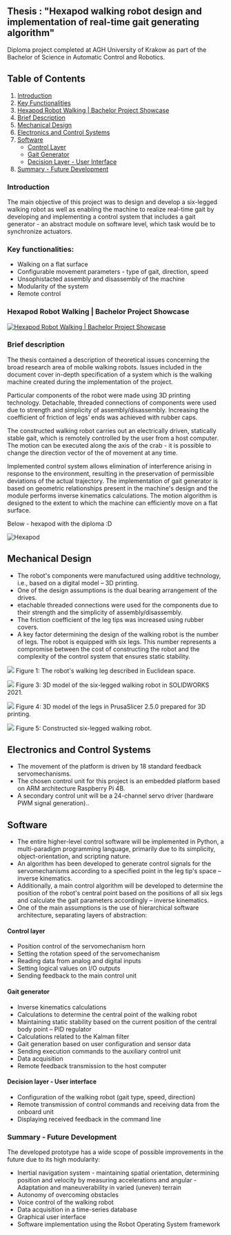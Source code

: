 ## Thesis : "Hexapod walking robot design and implementation of real-time gait generating algorithm"

Diploma project completed at AGH University of Krakow as part of the Bachelor of Science in Automatic Control and Robotics.
 
## Table of Contents

1. [Introduction](#introduction)
2. [Key Functionalities](#key-functionalities)
3. [Hexapod Robot Walking | Bachelor Project Showcase](#hexapod-robot-walking--bachelor-project-showcase)
4. [Brief Description](#brief-description)
5. [Mechanical Design](#mechanical-design)
6. [Electronics and Control Systems](#electronics-and-control-systems)
7. [Software](#software)
    - [Control Layer](#control-layer)
    - [Gait Generator](#gait-generator)
    - [Decision Layer - User Interface](#decision-layer---user-interface)
8. [Summary - Future Development](#summary---future-development)

### Introduction
The main objective of this project was to design and develop a six-legged walking robot as well as enabling the machine to realize real-time gait by developing and implementing a control system that includes a gait generator - an abstract module on software level, which task would be to synchronize actuators.

### Key functionalities:
- Walking on a flat surface
- Configurable movement parameters - type of gait, direction, speed
- Unsophistacted assembly and disassembly of the machine
- Modularity of the system
- Remote control 

### Hexapod Robot Walking | Bachelor Project Showcase
[![Hexapod Robot Walking | Bachelor Project Showcase](./assets/thumbnail.png)](https://www.youtube.com/watch?v=OVMIdYS9ga8)

### Brief description

The thesis contained a description of theoretical issues concerning the broad research area of mobile walking robots. Issues included in the document cover in-depth specification of a system which is the walking machine created during the implementation of the project. 

Particular components of the robot were made using 3D printing technology. Detachable, threaded connections of components were used due to strength and simplicity of assembly/disassembly. Increasing the coefficient of friction of legs’ ends was achieved with rubber caps.

The constructed walking robot carries out an electrically driven, statically stable gait, which is remotely controlled by the user from a host computer.  The motion can be executed along the axis of the crab - it is possible to change the direction vector of the of movement at any time. 

Implemented control system allows elimination of interference arising in response to the environment, resulting in the preservation of permissible deviations of the actual trajectory. The implementation of gait generator is based on geometric relationships present in the machine's design and the module performs inverse kinematics calculations. The motion algorithm is designed to the extent to which the machine can efficiently move on a flat surface. 

Below - hexapod with the diploma :D

![Hexapod](./assets/hexapod.jpg)

## Mechanical Design

- The robot's components were manufactured using additive technology, i.e., based on a digital model – 3D printing.
- One of the design assumptions is the dual bearing arrangement of the drives.
- etachable threaded connections were used for the components due to their strength and the simplicity of assembly/disassembly.
- The friction coefficient of the leg tips was increased using rubber covers.
- A key factor determining the design of the walking robot is the number of legs. The robot is equipped with six legs. This number represents a compromise between the cost of constructing the robot and the complexity of the control system that ensures static stability.

![](./assets/leg.png)
Figure 1: The robot's walking leg described in Euclidean space.

![](./assets/solid.png)
Figure 3: 3D model of the six-legged walking robot in SOLIDWORKS 2021.

![](./assets/prusa.png)
Figure 4: 3D model of the legs in PrusaSlicer 2.5.0 prepared for 3D printing.

![](./assets/hexapod.png)
Figure 5: Constructed six-legged walking robot.

## Electronics and Control Systems

- The movement of the platform is driven by 18 standard feedback servomechanisms.
- The chosen control unit for this project is an embedded platform based on ARM architecture Raspberry Pi 4B.
- A secondary control unit will be a 24-channel servo driver (hardware PWM signal generation)..


## Software

- The entire higher-level control software will be implemented in Python, a multi-paradigm programming language, primarily due to its simplicity, object-orientation, and scripting nature.
- An algorithm has been developed to generate control signals for the servomechanisms according to a specified point in the leg tip's space – inverse kinematics.
- Additionally, a main control algorithm will be developed to determine the position of the robot's central point based on the positions of all six legs and calculate the gait parameters accordingly – inverse kinematics.
- One of the main assumptions is the use of hierarchical software architecture, separating layers of abstraction:

#### Control layer

- Position control of the servomechanism horn
- Setting the rotation speed of the servomechanism
- Reading data from analog and digital inputs
- Setting logical values on I/O outputs
- Sending feedback to the main control unit

#### Gait generator

- Inverse kinematics calculations
- Calculations to determine the central point of the walking robot
- Maintaining static stability based on the current position of the central body point – PID regulator
- Calculations related to the Kalman filter
- Gait generation based on user configuration and sensor data
- Sending execution commands to the auxiliary control unit
- Data acquisition
- Remote feedback transmission to the host computer

#### Decision layer - User interface

- Configuration of the walking robot (gait type, speed, direction)
- Remote transmission of control commands and receiving data from the onboard unit
- Displaying received feedback in the command line


### Summary - Future Development

The developed prototype has a wide scope of possible improvements in the future due to its high modularity:
- Inertial navigation system - maintaining spatial orientation, determining position and velocity by measuring accelerations and angular - Adaptation and maneuverability in varied (uneven) terrain
- Autonomy of overcoming obstacles
- Voice control of the walking robot
- Data acquisition in a time-series database
- Graphical user interface
- Software implementation using the Robot Operating System framework
